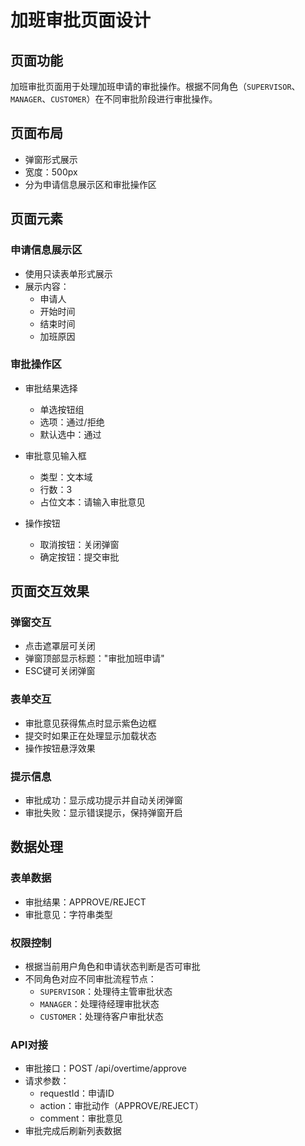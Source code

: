 # 加班审批页面设计

## 页面功能
加班审批页面用于处理加班申请的审批操作。根据不同角色（`SUPERVISOR`、`MANAGER`、`CUSTOMER`）在不同审批阶段进行审批操作。

## 页面布局
- 弹窗形式展示
- 宽度：500px
- 分为申请信息展示区和审批操作区

## 页面元素

### 申请信息展示区
- 使用只读表单形式展示
- 展示内容：
  - 申请人
  - 开始时间
  - 结束时间
  - 加班原因

### 审批操作区
- 审批结果选择
  - 单选按钮组
  - 选项：通过/拒绝
  - 默认选中：通过

- 审批意见输入框
  - 类型：文本域
  - 行数：3
  - 占位文本：请输入审批意见

- 操作按钮
  - 取消按钮：关闭弹窗
  - 确定按钮：提交审批

## 页面交互效果

### 弹窗交互
- 点击遮罩层可关闭
- 弹窗顶部显示标题："审批加班申请"
- ESC键可关闭弹窗

### 表单交互
- 审批意见获得焦点时显示紫色边框
- 提交时如果正在处理显示加载状态
- 操作按钮悬浮效果

### 提示信息
- 审批成功：显示成功提示并自动关闭弹窗
- 审批失败：显示错误提示，保持弹窗开启

## 数据处理

### 表单数据
- 审批结果：APPROVE/REJECT
- 审批意见：字符串类型

### 权限控制
- 根据当前用户角色和申请状态判断是否可审批
- 不同角色对应不同审批流程节点：
  - `SUPERVISOR`：处理待主管审批状态
  - `MANAGER`：处理待经理审批状态
  - `CUSTOMER`：处理待客户审批状态

### API对接
- 审批接口：POST /api/overtime/approve
- 请求参数：
  - requestId：申请ID
  - action：审批动作（APPROVE/REJECT）
  - comment：审批意见
- 审批完成后刷新列表数据 